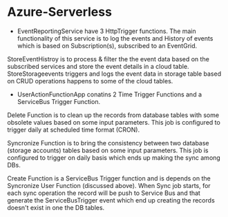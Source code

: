 # Azure-Serverless

- EventReportingService have 3 HttpTrigger functions. The main functionality of this service is to log the events and History of events which is based on Subscription(s), subscribed to an EventGrid.

StoreEventHistroy is to process & filter the the event data based on the subscribed services and store the event details in a cloud table.
StoreStorageevents triggers and logs the event data in storage table based on CRUD operations happens to some of the cloud tables.

- UserActionFunctionApp conatins 2 Time Trigger Functions and a ServiceBus Trigger Function.

Delete Function is to clean up the records from database tables with some obsolete values based on some input parameters. This job is configured  to trigger daily at scheduled time format (CRON).

Syncronize Function is to bring the consistency between two database (storage accounts) tables based on some input parameters. This job is configured to trigger on daily basis which ends up making the sync among DBs.

Create Function is a ServiceBus Trigger function and is depends on the Syncronize User Function (discussed above). When Sync job starts, for each sync operation the record will be push to Service Bus and that generate the ServiceBusTrigger event which end up creating the records doesn't exist in one the DB tables.
